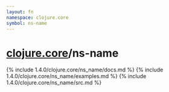 ```yaml
---
layout: fn
namespace: clojure.core
symbol: ns-name
---
```


# [clojure.core](../)/ns-name

{% include 1.4.0/clojure.core/ns_name/docs.md %}
{% include 1.4.0/clojure.core/ns_name/examples.md %}
{% include 1.4.0/clojure.core/ns_name/src.md %}

